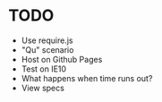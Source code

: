 # TODO

* Use require.js
* "Qu" scenario
* Host on Github Pages
* Test on IE10
* What happens when time runs out?
* View specs
